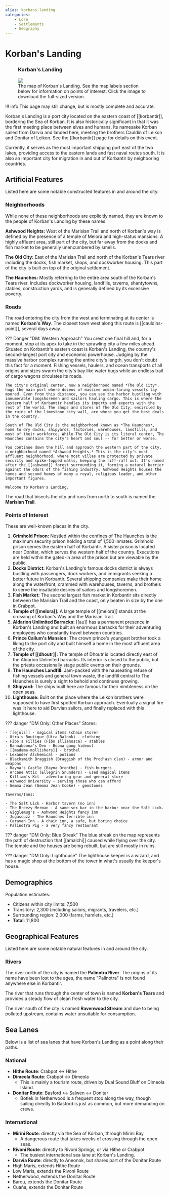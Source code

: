 ```yaml
---
alias: korbans-landing
categories:
    - Lore
    - Settlements
    - Geography
---
```


# Korban's Landing

<figure class="infobox right">
  <h3>Korban's Landing</h3>
  <a href="/assets/images/korbans-landing-no-poi-full.png">
    <img src="/assets/images/korbans-landing-no-poi-tiny.png" />
  </a>
  <figcaption>
    The map of Korban's Landing. See the map labels section below for information on points of interest. Click the image to download the full-sized version.
  </figcaption>
</figure>

!!! info
    This page may still change, but is mostly complete and accurate.

Korban's Landing is a port city located on the eastern coast of [[korbantir]], bordering the Sea of Korban. It is also historically significant in that it was the first meeting place between elves and humans. Its namesake Korban sailed from Darvia and landed here, meeting the brothers Cauldin of Leikon and Donitar of Leikon. See the [[korbantir]] page for details on this event.

Currently, it serves as the most important shipping port east of the two lakes, providing access to the eastern lands and fast naval routes south. It is also an important city for migration in and out of Korbantir by neighboring countries.

## Artificial Features

Listed here are some notable constructed features in and around the city.

### Neighborhoods

While none of these neighborhoods are explicitly named, they are known to the people of Korban's Landing by these names.

**Ashwood Heights:** West of the Marisian Trail and north of Korban's way is defined by the presence of a temple of Melora and high-status mansions. A highly affluent area, still part of the city, but far away from the docks and fish market to be generally unencumbered by smells.

**The Old City:** East of the Marisian Trail and north of the Korban's Tears river including the docks, fish market, shops, and dockworker housing. This part of the city is built on top of the original settlement.

**The Haunches:** Mostly referring to the entire area south of the Korban's Tears river. Includes dockworker housing, landfills, taverns, shantytowns, stables, construction yards, and is generally defined by its excessive poverty.

### Roads

The road entering the city from the west and terminating at its center is named **Korban's Way**. The closest town west along this route is [[cauldins-point]], several days away.

??? Danger "DM: Western Approach"
    You crest one final hill and, for a moment, stop at its apex to take in the sprawling city a few miles ahead. Situated on Korbantir's eastern coast is Korban's Landing, the country's second-largest port city and economic powerhouse. Judging by the massive harbor complex running the entire city's length, you don't doubt this fact for a moment. Fishing vessels, haulers, and ocean transports of all origins and sizes swarm the city's bay like water bugs while an endless trail of cargo wagons circulates its roads.

    The city's original center, now a neighborhood named *The Old City*, hugs the main port where dozens of massive ocean-faring vessels lay moored. Even from this distance, you can see the harbor bustling with innumerable longshoremen and sailors hauling cargo. This is where the Eastern half of Korbantir handles its imports and exports with the rest of the world. The shops and stores of The Old City, encircled by the ruins of the limestone city wall, are where you get the best deals in the country.

    South of The Old City is the neighborhood known as *The Haunches*, home to dry docks, shipyards, factories, warehouses, landfills, and most of their workforce. While The Old City is its literal center, The Haunches contains the city's heart and soul -- for better or worse.

    You continue down the hill and approach the western part of the city, a neighborhood named *Ashwood Heights.* This is the city's most affluent neighborhood, where most villas are protected by private security and spike-topped walls, keeping the riff-raff out. It's named after the [[ashwood]] forest surrounding it, forming a natural barrier against the odors of the fishing industry. Ashwood Heights houses the homes and second homes of many a royal, religious leader, and other important figures.

    Welcome to Korban's Landing.

The road that bisects the city and runs from north to south is named the **Marisian Trail**.

### Points of Interest

These are well-known places in the city.

1. **Grimhold Prison:** Nestled within the confines of The Haunches is the maximum security prison holding a total of 1,500 inmates. Grimhold prison serves the eastern half of Korbantir. A sister prison is located near Donitar, which serves the western half of the country. Executions are held within the gated-in area of the prison but are viewable by the public.
2. **Docks District:** Korban's Landing's famous docks district is always bustling with passengers, dock workers, and immigrants seeking a better future in Korbantir. Several shipping companies make their home along the waterfront, crammed with warehouses, taverns, and brothels to serve the insatiable desires of sailors and longshoremen.
3. **Fish Market:** The second largest fish market in Korbantir sits directly between the Marisian Trail and the coast, only beaten in size by the one in Crabpot.
4. **Temple of [[melora]]:** A large temple of [[melora]] stands at the crossing of Korban's Way and the Marisian Trail.
5. **Aldarion Unlimited Barracks:** [[au]] has a permanent presence in Korban's Landing and built an enormous barracks for their adventuring employees who constantly travel between countries.
6. **Prince Callum's Mansion:** The crown prince's youngest brother took a liking to the port city and built himself a home in the most affluent area of the city.
7. **Temple of [[dhoutr]]:** The temple of Dhoutr is located directly east of the Aldarion Unlimited barracks. Its interior is closed to the public, but the priests occasionally stage public events on their grounds.
8. **The Haunches Landfill:** Jam-packed with the nauseating refuse of fishing vessels and general town waste, the landfill central to The Haunches is surely a sight to behold and continues growing.
9. **Shipyard:** The ships built here are famous for their nimbleness on the open seas.
10. **Lighthouse:** Built on the place where the Leikon brothers were supposed to have first spotted Korban approach. Eventually a signal fire was lit here to aid Darvian sailors, and finally replaced with this lighthouse.

??? danger "DM Only: Other Places"
    Stores:

    - [[ejols]] - magical items (chain store)
    - Utra's Boutique (Utra Balonk) - clothing
    - Fibo's Fillies (Fibo Illianosca) - stables
    - Bannaboona's Den - Boona gang hideout
    - [[madame-mollishers]] - brothel
    - Lexander Alchemical - potions
    - Blacksmith Braggish (Braggish of the Prod'ash clan) - armor and weapons
    - Rayna's Castle (Rayna Drenthe) - fish burgers
    - Arcane Attic (Ellegrin Snunders) - used magical items
    - Killiam's Kit - adventuring gear and general store
    - Ashwood University - serving those who can afford
    - Gemma Jean (Gemma Jean Cooke) - gemstones

    Taverns/Inns:

    - The Salt Lick - Harbor tavern (no inn)
    - The Breezy Merman - A same-sex bar in the harbor near the Salt Lick.
    - Gigglemug's - Ashwood Heights fancy inn
    - Jugascuzz - The Haunches terrible inn
    - Caravan Inn - A chain inn, a safe, but boring choice
    - Palinotra Pig - a very fancy restaurant

??? danger "DM Only: Blue Streak"
    The blue streak on the map represents the path of destruction that [[amalchi]] caused while flying over the city. The temple and the houses are being rebuilt, but are still mostly in ruins.

??? danger "DM Only: Lighthouse"
    The lighthouse keeper is a wizard, and has a magic shop at the bottom of the tower in what's usually the keeper's house.

## Demographics

Population estimates:

- Citizens within city limits: 7,500
- Transitory: 2,300 (including sailors, migrants, travelers, etc.)
- Surrounding region: 2,000 (farms, hamlets, etc.)
- **Total**: 11,800

## Geographical Features

Listed here are some notable natural features in and around the city.

### Rivers

The river north of the city is named the **Palinotra River**. The origins of its name have been lost to the ages, the name "Palinotra" is not found anywhere else in Korbantir.

The river that runs through the center of town is named **Korban's Tears** and provides a steady flow of clean fresh water to the city.

The river south of the city is named **Ravenwood Stream** and due to being polluted upstream, contains water unsuitable for consumption.

## Sea Lanes

Below is a list of sea lanes that have Korban's Landing as a point along their paths.

### National

- **Hithe Route**: Crabpot ↔ Hithe
- **Dimeola Route**: Crabpot ↔ Dimeola
  - This is mainly a tourism route, driven by Dual Sound Bluff on Dimeola Island.
- **Donitar Route**: Basford ↔ Salwen ↔ Donitar
  - Botlek in Netherwood is a frequent stop along the way, though sailing directly to Basford is just as common, but more demanding on crews.

### International

- **Mirini Route**: directly via the Sea of Korban, through Mirini Bay
  - A dangerous route that takes weeks of crossing through the open seas.
- **Rivoni Route**: directly to Rivoni Springs, or via Hithe or Crabpot
  - The busiest international sea lane at Korban's Landing.
- **Darvia Route**: directly to Aneonok, but shares part of the Donitar Route
- High Maris, extends Hithe Route
- Low Maris, extends the Rivoni Route
- Netherwood, extends the Donitar Route
- Barou, extends the Donitar Route
- Cuaña, extends the Donitar Route
